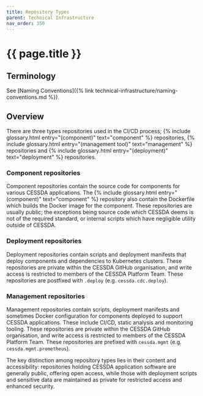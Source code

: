 ```yaml
---
title: Repository Types
parent: Technical Infrastructure
nav_order: 350
---
```


# {{ page.title }}

## Terminology

See [Naming Conventions]({% link technical-infrastructure/naming-conventions.md %}).

## Overview

There are three types repositories used in the CI/CD process; {% include glossary.html entry="(component)" text="component" %} repositories,  {% include glossary.html entry="(management tool)" text="management" %} repositories and {% include glossary.html entry="(deployment)" text="deployment" %} repositories.

### Component repositories

Component repositories contain the source code for components for various CESSDA applications. The {% include glossary.html entry="(component)" text="component" %} repository also contain the Dockerfile which builds the Docker image for the component. These repositories are usually public; the exceptions being source code which CESSDA deems is not of the required standard, or internal scripts which have negligible utility outside of CESSDA.

### Deployment repositories

Deployment repositories contain scripts and deployment manifests that deploy components and dependencies to Kubernetes clusters. These repositories are private within the CESSDA GitHub organisation, and write access is restricted to members of the CESSDA Platform Team. These repositories are postfixed with `.deploy` (e.g. `cessda.cdc.deploy`).

### Management repositories

Management repositories contain scripts, deployment manifests and sometimes Docker configuration for components deployed to support CESSDA applications. These include CI/CD, static analysis and monitoring tooling. These repositories are private within the CESSDA GitHub organisation, and write access is restricted to members of the CESSDA Platform Team. These repositories are prefixed with `cessda.mgmt` (e.g. `cessda.mgmt.prometheus`).

The key distinction among repository types lies in their content and accessibility: repositories holding CESSDA application software are generally public, offering open access, while those with deployment scripts and sensitive data are maintained as private for restricted access and enhanced security.
